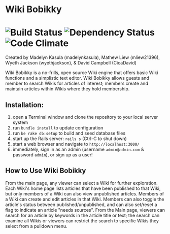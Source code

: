 # Wiki Bobikky
![Build Status](https://secure.travis-ci.org/colszowka/simplecov.png) ![Dependency Status](https://gemnasium.com/colszowka/simplecov.png) ![Code Climate](https://codeclimate.com/github/colszowka/simplecov.png)
=========

Created by Madelyn Kasula (madelynkasula), Mathew Liew (mliew21396), Wyeth Jackson (wyethjackson), & David Campbell (CicaDavid)

Wiki Bobikky is a no-frills, open source Wiki engine that offers basic Wiki functions and a simplistic text editor. Wiki Bobikky allows guests and member to search Wikis for articles of interest; members create and maintain articles within Wikis where they hold membership.

## Installation:
1. open a Terminal window and clone the repository to your local server system
2. run `bundle install` to update configuration
3. run `be rake db:setup` to build and seed database files
4. start up the Rails server: `rails s`   (Ctrl-C to shut down)
5. start a web browser and navigate to `http://localhost:3000/`
6. immediately, sign in as an admin (username `admin@admin.com` & password `admin`), or sign up as a user!


## How to Use Wiki Bobikky
From the main page, any viewer can select a Wiki for further exploration. Each Wiki's home page lists articles that have been published to that Wiki, but only members of a Wiki can also view unpublished articles. Members of a Wiki can create and edit articles in that Wiki. Members can also toggle the article's status between published/unpublished, and can also set/reset a flag to indicate an article "needs sources". From the Main page, viewers can search for an article by keywords in the article title or text; the search can examine all Wikis or viewers can restrict the search to specific Wikis they select from a pulldown menu.
